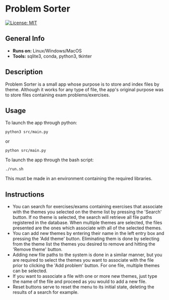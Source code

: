 # Problem Sorter
[![License: MIT](https://img.shields.io/badge/License-MIT-yellow.svg)](https://opensource.org/licenses/MIT)

## General Info
- **Runs on:** Linux/Windows/MacOS 
- **Tools:** sqlite3, conda, python3, tkinter

## Description
Problem Sorter is a small app whose purpose is to store and index files by theme. Although it works for any type of file, the app's original purpose was to store files containing exam problems/exercises. 

## Usage

To launch the app through python:

    python3 src/main.py 
or

    python src/main.py

To launch the app through the bash script:

    ./run.sh
    
This must be made in an environment containing the required libraries.

<!---
## Download
You can find and download a packaged version of this app for multiple OS's [here](https://github.com/marhcouto/problem-sorter-exe)
-->

## Instructions

- You can search for exercises/exams containing exercises that associate with the themes you selected on the theme list by pressing the 'Search' button. If no theme is selected, the search will retrieve all file paths registered in the database. When multiple themes are selected, the files presented are the ones which associate with all of the selected themes.
- You can add new themes by entering their name in the left entry box and pressing the 'Add theme' button. Eliminating them is done by selecting from the theme list the themes you desired to remove and hitting the 'Remove theme' button.
- Adding new file paths to the system is done in a similar manner, but you are required to select the themes you want to associate with the file prior to clicking the 'Add problem' button. For one file, multiple themes can be selected.
- If you want to associate a file with one or more new themes, just type the name of the file and proceed as you would to add a new file.
- Reset buttons serve to reset the menu to its initial state, deleting the results of a search for example.


